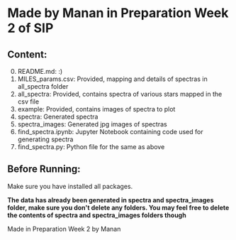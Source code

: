 # Made by Manan in Preparation Week 2 of SIP

## Content:
0. README.md: :)
1. MILES_params.csv: Provided, mapping and details of spectras in all_spectra folder
2. all_spectra: Provided, contains spectra of various stars mapped in the csv file
3. example: Provided, contains images of spectra to plot
4. spectra: Generated spectra
5. spectra_images: Generated jpg images of spectras
6. find_spectra.ipynb: Jupyter Notebook containing code used for generating spectra
7. find_spectra.py: Python file for the same as above

## Before Running:
Make sure you have installed all packages.

**The data has already been generated in spectra and spectra_images folder, make sure you don't delete any folders. You may feel free to delete the contents of spectra and spectra_images folders though**

Made in Preparation Week 2 by Manan